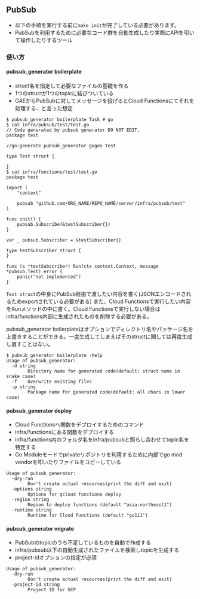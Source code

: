 ## PubSub

- 以下の手順を実行する前に`make init`が完了している必要があります。
- PubSubを利用するために必要なコード群を自動生成したり実際にAPIを叩いて操作したりするツール

### 使い方
#### pubsub_generator boilerplate
- struct名を指定して必要なファイルの基礎を作る
- 1つのstructが1つのtopicに結びついている
- GAEからPubSubに対してメッセージを投げるとCloud Functionsにてそれを処理する、と言った想定

```console
$ pubsub_generator boilerplate Task # go
$ cat infra/pubsub/test/test.go
// Code generated by pubsub generator DO NOT EDIT.
package test

//go:generate pubsub_generator gogen Test

type Test struct {
        
}
$ cat infra/functions/test/test.go
package test

import (
	"context"

	pubsub "github.com/ORG_NAME/REPO_NAME/server/infra/pubsub/test"
)

func init() {
	pubsub.Subscribe(&testSubscriber{})
}

var _ pubsub.Subscriber = &testSubscriber{}

type testSubscriber struct {
}

func (s *testSubscriber) Run(ctx context.Context, message *pubsub.Test) error {
	panic("not implemented")
}
```

`Test struct`の中身にPubSub経由で渡したい内容を書く(JSONエンコードされるためexportされている必要がある)
また、Cloud Functionsで実行したい内容をRunメソッドの中に書く。Cloud Functionsで実行しない場合はinfra/functions内部に生成されたものを削除する必要がある。

pubsub_generator boilerplateはオプションでディレクトリ名やパッケージ名を上書きすることができる。一度生成してしまえばそのstructに関しては再度生成し直すことはない。
```console
$ pubsub_generator boilerplate -help   
Usage of pubsub_generator:
  -d string
        Directory name for generated code(default: struct name in snake case)
  -f    Overwrite existing files
  -p string
        Package name for generated code(default: all chars in lower case)
```

#### pubsub_generator deploy
- Cloud Functionsへ関数をデプロイするためのコマンド
- infra/functionsにある関数をデプロイする
- infra/functions内のフォルダ名をinfra/pubsubと照らし合わせてtopic名を特定する
- Go Moduleモードでprivateリポジトリを利用するために内部でgo mod vendorを叩いたりファイルをコピーしている

```console
Usage of pubsub_generator:
  -dry-run
        Don't create actual resources(print the diff and exit)
  -options string
        Options for gcloud functions deploy
  -region string
        Region to deploy functions (default "asia-northeast1")
  -runtime string
        Runtime for Cloud Functions (default "go111")
```

#### pubsub_generator migrate
- PubSubのtopicのうち不足しているものを自動で作成する
- infra/pubsub以下の自動生成されたファイルを検索しtopicを生成する
- project-idオプションの指定が必須

```console
Usage of pubsub_generator:
  -dry-run
        Don't create actual resources(print the diff and exit)
  -project-id string
        Project ID for GCP
```
